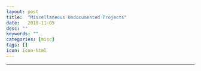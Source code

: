 ```yaml
---
layout: post
title:  "Miscellaneous Undocumented Projects"
date:   2018-11-05
desc: ""
keywords: ""
categories: [misc]
tags: []
icon: icon-html
---
```

---
